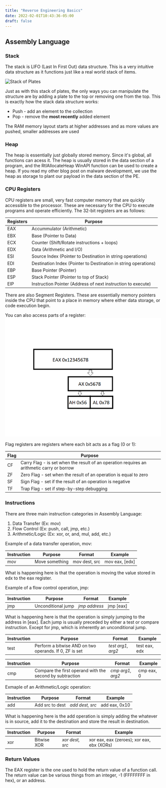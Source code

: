 ```yaml
---
title: "Reverse Engineering Basics"
date: 2022-02-01T10:43:36-05:00
draft: false
---
```


## Assembly Language

### Stack
The stack is LIFO (Last In First Out) data structure. This is a very intuitive data structure as it functions just like a real world stack of items.

<img src="https://upload.wikimedia.org/wikipedia/commons/1/19/Tallrik_-_Ystad-2018.jpg" alt="Stack of Plates" width="200"/>

Just as with this stack of plates, the only ways you can manipulate the structure are by adding a plate to the top or removing one from the top. This is exactly how the stack data structure works:
* Push - add an element to the collection
* Pop - remove the **most recently** added element

The RAM memory layout starts at higher addresses and as more values are pushed, smaller addresses are used

### Heap
 The heap is essentially just globally stored memory. Since it's global, all functions can acess it. The heap is usually stored in the data section of a program, and the RtlAllocateHeap WinAPI function can be used to create a heap. If you read my other blog post on malware development, we use the heap as storage to plant our payload in the data section of the PE.

 ### CPU Registers
 CPU registers are small, very fast computer memory that are quickly accessible to the processor. These are necessary for the CPU to execute programs and operate efficiently. The 32-bit registers are as follows:

 |Registers | Purpose |
 | -------- | ------- |
 | EAX      | Accummulator (Arithmetic)|
 | EBX      | Base (Pointer to Data)|
 | ECX      | Counter (Shift/Rotate instructions + loops)|
 | EDX      | Data (Arithmetic and I/O)|
 | ESI      | Source Index (Pointer to Destination in string operations)|
 | EDI      | Destination Index (Pointer to Destination in string operations)|
 | EBP      | Base Pointer (Pointer)|
 | ESP      | Stack Pointer (Pointer to top of Stack)|
 | EIP      | Instruction Pointer (Address of next instruction to execute)|

There are also Segment Registers. These are essentially memory pointers inside the CPU that point to a place in memory where either data storage, or code execution begin.

You can also access parts of a register:
![Accessing parts of a register](AccessingRegisterParts.png)


Flag registers are registers where each bit acts as a flag (0 or 1):

|Flag | Purpose |
| --- | ------- |
| CF | Carry Flag - is set when the result of an operation requires an arithmetic carry or borrow|
| ZF | Zero Flag - set when the result of an operation is equal to zero|
| SF | Sign Flag - set if the result of an operation is negative|
| TF | Trap Flag - set if step-by-step debugging|

### Instructions
There are three main instruction categories in Assembly Language:
1. Data Transfer (Ex: mov)
2. Flow Control (Ex: push, call, jmp, etc.)
3. Arithmetic/Logic (Ex: xor, or, and, mul, add, etc.)

Example of a data transfer operation, mov:

|Instruction | Purpose | Format | Example |
|------------|---------|--------|---------|
|mov| Move something| mov dest, src| mov eax, [edx]|

What is happening here is that the operation is moving the value stored in edx to the eax register.

Example of a flow control operation, jmp:

|Instruction | Purpose | Format | Example |
|------------|---------|--------|---------|
|jmp| Unconditional jump| *jmp address*| jmp [eax]|

What is happening here is that the operation is simply jumping to the address in [eax]. Each jump is usually preceded by either a test or compare instruction. Except for jmp, which is inherently an unconditional jump.

|Instruction | Purpose | Format | Example |
|------------|---------|--------|---------|
|test| Perform a bitwise AND on two operands. If 0, ZF is set| *test arg1, arg2*| test eax, edx|

|Instruction | Purpose | Format | Example |
|------------|---------|--------|---------|
|cmp| Compare the first operand with the second by subtraction| *cmp arg1, arg2*| cmp eax, 0|

Exmaple of an Arithmetic/Logic operation:

|Instruction | Purpose | Format | Example |
|------------|---------|--------|---------|
|add| Add src to dest| *add dest, src*| add eax, 0x10|

What is happening here is the add operation is simply adding the whatever is in source, add it to the destination and store the result in destination.

|Instruction | Purpose | Format | Example |
|------------|---------|--------|---------|
|xor| Bitwise XOR| *xor dest, src*| xor eax, eax (zeroes); xor eax, ebx (XORs)|

### Return Values
The EAX register is the one used to hold the return value of a function call. The return value can be various things from an integer, -1 (FFFFFFFF in hex), or an address.
